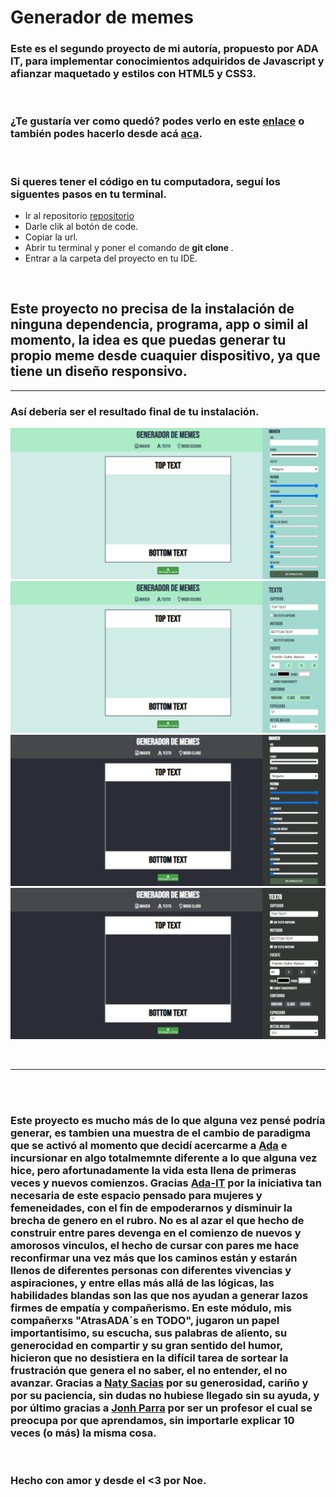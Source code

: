 # Generador de memes

### Este es el segundo proyecto de mi autoría, propuesto por ADA IT, para implementar conocimientos adquiridos de Javascript y afianzar maquetado y estilos con HTML5 y CSS3.

<br>

### ¿Te gustaría ver como quedó? podes verlo en este [enlace](https://noedelcorti.github.io/generador-de-memes/) o también podes hacerlo desde acá [aca](https://unruffled-raman-9be29e.netlify.app).


<br>

### Si queres tener el código en tu computadora, seguí los siguentes pasos en tu terminal.

- Ir al repositorio [repositorio](https://github.com/NoeDelCorti/generador-de-memes)
- Darle clik al botón de code.
- Copiar la url.
- Abrir tu terminal y poner el comando de
**git clone <url>**.
- Entrar a la carpeta del proyecto en tu IDE.

<br>

## Este proyecto no precisa de la instalación de ninguna dependencia, programa, app o simil al momento, la idea es que puedas generar tu propio meme desde cuaquier dispositivo, ya que tiene un diseño responsivo.


---

### Así debería ser el resultado final de tu instalación.

![imagen](./img/img-generador-modo-claro-imagen.png)
![imagen](./img/img-generador-modo-claro-texto.png)
![imagen](./img/img-generador-moo-oscuro-imagen.png)
![imagen](./img/img-generador-modo-oscuro-texto.png)

<br>

---
<br>
<br>


### Este proyecto es mucho más de lo que alguna vez pensé podría generar, es tambien una muestra de el cambio de paradigma que se activó al momento que decidí acercarme a [Ada](https://github.com/Ada-IT) e incursionar en algo totalmemnte diferente a lo que alguna vez hice, pero afortunadamente la vida esta llena de primeras veces y nuevos comienzos. Gracias [Ada-IT](https://www.linkedin.com/school/ada-itw/) por la iniciativa tan necesaria de este espacio pensado para mujeres y femeneidades, con el fin de empoderarnos y disminuir la brecha de genero en el rubro. No es al azar el que hecho de construir entre pares devenga en el comienzo de nuevos y amorosos vinculos, el hecho de cursar con pares me hace reconfirmar una vez más que los caminos están y estarán llenos de diferentes personas con diferentes vivencias y aspiraciones, y entre ellas más allá de las lógicas, las habilidades blandas son las que nos ayudan a generar lazos firmes de empatía y compañerismo. En este módulo, mis compañerxs "AtrasADA´s en TODO", jugaron un papel importantisimo, su escucha, sus palabras de aliento, su generocidad en compartir y su gran sentido del humor, hicieron que no desistiera en la difícil tarea de sortear la frustración que genera el no saber, el no entender, el no avanzar. Gracias a [Naty Sacias](https://github.com/Naty1401) por su generosidad, cariño y por su paciencia, sin dudas no hubiese llegado sin su ayuda, y por último gracias a [Jonh Parra](https://github.com/Jonhks) por ser un profesor el cual se preocupa por que aprendamos, sin importarle explicar 10 veces (o más) la misma cosa.

<br>

### Hecho con amor y desde el <3 por Noe.